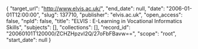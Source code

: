 {
  "target_url": "http://www.elvis.ac.uk/", 
  "end_date": null, 
  "date": "2006-01-01T12:00:00", 
  "slug": 137710, 
  "publisher": "elvis.ac.uk", 
  "open_access": false, 
  "npld": false, 
  "title": "ELVIS : E-Learning in Vocational Informatics Skills", 
  "subjects": [], 
  "collections": [], 
  "record_id": "20060101T120000/ZCHZHpzvI2Q/27oFbFBavw==", 
  "scope": "root", 
  "start_date": null
}

